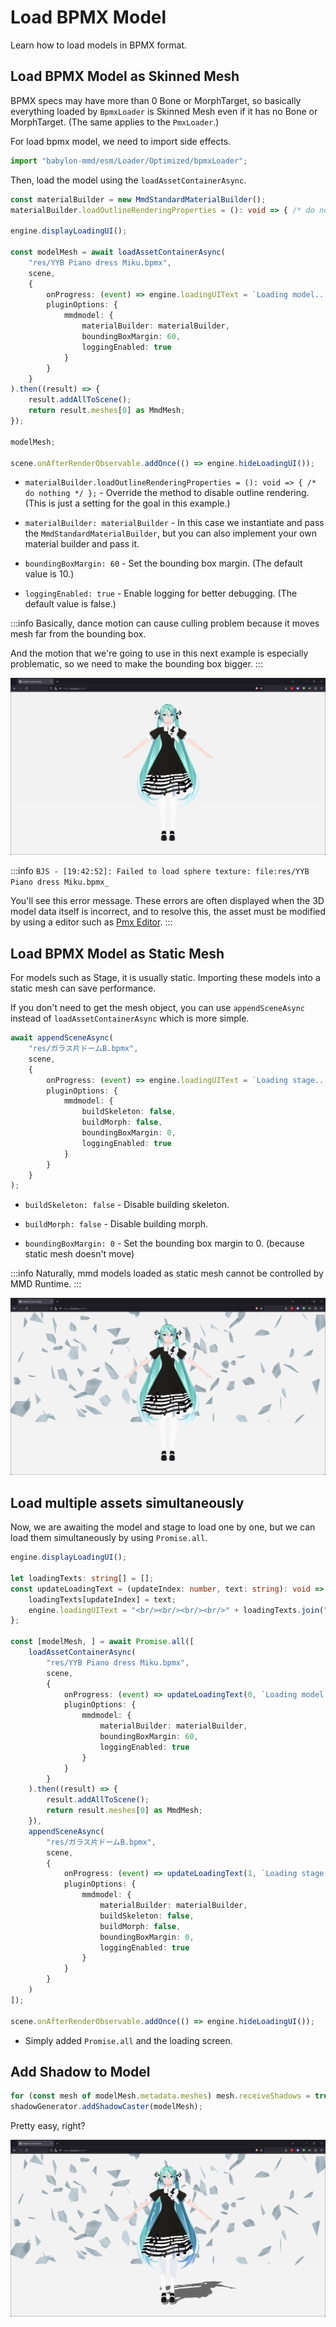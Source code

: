 # Load BPMX Model

Learn how to load models in BPMX format.

## Load BPMX Model as Skinned Mesh

BPMX specs may have more than 0 Bone or MorphTarget, so basically everything loaded by `BpmxLoader` is Skinned Mesh even if it has no Bone or MorphTarget. (The same applies to the `PmxLoader`.)

For load bpmx model, we need to import side effects.

```typescript title="src/sceneBuilder.ts"
import "babylon-mmd/esm/Loader/Optimized/bpmxLoader";
```

Then, load the model using the `loadAssetContainerAsync`.

```typescript title="src/sceneBuilder.ts"
const materialBuilder = new MmdStandardMaterialBuilder();
materialBuilder.loadOutlineRenderingProperties = (): void => { /* do nothing */ };

engine.displayLoadingUI();

const modelMesh = await loadAssetContainerAsync(
    "res/YYB Piano dress Miku.bpmx",
    scene,
    {
        onProgress: (event) => engine.loadingUIText = `Loading model... ${event.loaded}/${event.total} (${Math.floor(event.loaded * 100 / event.total)}%)`,
        pluginOptions: {
            mmdmodel: {
                materialBuilder: materialBuilder,
                boundingBoxMargin: 60,
                loggingEnabled: true
            }
        }
    }
).then((result) => {
    result.addAllToScene();
    return result.meshes[0] as MmdMesh;
});

modelMesh;

scene.onAfterRenderObservable.addOnce(() => engine.hideLoadingUI());
```

- `materialBuilder.loadOutlineRenderingProperties = (): void => { /* do nothing */ };` - Override the method to disable outline rendering. (This is just a setting for the goal in this example.)

- `materialBuilder: materialBuilder` - In this case we instantiate and pass the `MmdStandardMaterialBuilder`, but you can also implement your own material builder and pass it.

- `boundingBoxMargin: 60` - Set the bounding box margin. (The default value is 10.)

- `loggingEnabled: true` - Enable logging for better debugging. (The default value is false.)

:::info
Basically, dance motion can cause culling problem because it moves mesh far from the bounding box.

And the motion that we're going to use in this next example is especially problematic, so we need to make the bounding box bigger.
:::

![result1](image.png)

:::info
`BJS - [19:42:52]: Failed to load sphere texture: file:res/YYB Piano dress Miku.bpmx_`

You'll see this error message. These errors are often displayed when the 3D model data itself is incorrect, and to resolve this, the asset must be modified by using a editor such as [Pmx Editor](https://www.deviantart.com/johnwithlenon/art/PmxEditor-v0273-English-Version-unofficial-trans-925125044).
:::

## Load BPMX Model as Static Mesh

For models such as Stage, it is usually static. Importing these models into a static mesh can save performance.

If you don't need to get the mesh object, you can use `appendSceneAsync` instead of `loadAssetContainerAsync` which is more simple.

```typescript title="src/sceneBuilder.ts"
await appendSceneAsync(
    "res/ガラス片ドームB.bpmx",
    scene,
    {
        onProgress: (event) => engine.loadingUIText = `Loading stage... ${event.loaded}/${event.total} (${Math.floor(event.loaded * 100 / event.total)}%)`,
        pluginOptions: {
            mmdmodel: {
                buildSkeleton: false,
                buildMorph: false,
                boundingBoxMargin: 0,
                loggingEnabled: true
            }
        }
    }
);
```

- `buildSkeleton: false` - Disable building skeleton.
 
- `buildMorph: false` - Disable building morph.

- `boundingBoxMargin: 0` - Set the bounding box margin to 0. (because static mesh doesn't move)

:::info
Naturally, mmd models loaded as static mesh cannot be controlled by MMD Runtime.
:::

![result2](image-1.png)

## Load multiple assets simultaneously

Now, we are awaiting the model and stage to load one by one, but we can load them simultaneously by using `Promise.all`.

```typescript title="src/sceneBuilder.ts"
engine.displayLoadingUI();

let loadingTexts: string[] = [];
const updateLoadingText = (updateIndex: number, text: string): void => {
    loadingTexts[updateIndex] = text;
    engine.loadingUIText = "<br/><br/><br/><br/>" + loadingTexts.join("<br/><br/>");
};

const [modelMesh, ] = await Promise.all([
    loadAssetContainerAsync(
        "res/YYB Piano dress Miku.bpmx",
        scene,
        {
            onProgress: (event) => updateLoadingText(0, `Loading model... ${event.loaded}/${event.total} (${Math.floor(event.loaded * 100 / event.total)}%)`),
            pluginOptions: {
                mmdmodel: {
                    materialBuilder: materialBuilder,
                    boundingBoxMargin: 60,
                    loggingEnabled: true
                }
            }
        }
    ).then((result) => {
        result.addAllToScene();
        return result.meshes[0] as MmdMesh;
    }),
    appendSceneAsync(
        "res/ガラス片ドームB.bpmx",
        scene,
        {
            onProgress: (event) => updateLoadingText(1, `Loading stage... ${event.loaded}/${event.total} (${Math.floor(event.loaded * 100 / event.total)}%)`),
            pluginOptions: {
                mmdmodel: {
                    materialBuilder: materialBuilder,
                    buildSkeleton: false,
                    buildMorph: false,
                    boundingBoxMargin: 0,
                    loggingEnabled: true
                }
            }
        }
    )
]);

scene.onAfterRenderObservable.addOnce(() => engine.hideLoadingUI());
```

- Simply added `Promise.all` and the loading screen.

## Add Shadow to Model

```typescript title="src/sceneBuilder.ts"
for (const mesh of modelMesh.metadata.meshes) mesh.receiveShadows = true;
shadowGenerator.addShadowCaster(modelMesh);
```

Pretty easy, right?

![result3](image-2.png)
